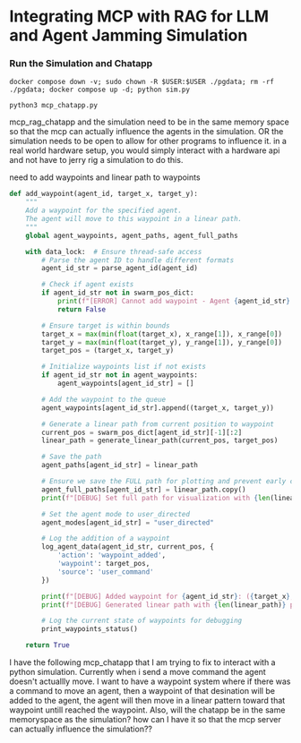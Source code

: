 # Integrating MCP with RAG for LLM and Agent Jamming Simulation


### Run the Simulation and Chatapp

```
docker compose down -v; sudo chown -R $USER:$USER ./pgdata; rm -rf ./pgdata; docker compose up -d; python sim.py
```

```
python3 mcp_chatapp.py
```


mcp_rag_chatapp and the simulation need to be in the same memory space so that the mcp can actually influence the agents in the simulation. OR the simulation needs to be open to allow for other programs to influence it. in a real world hardware setup, you would simply interact with a hardware api and not have to jerry rig a simulation to do this.

need to add waypoints and linear path to waypoints

```python
def add_waypoint(agent_id, target_x, target_y):
    """
    Add a waypoint for the specified agent.
    The agent will move to this waypoint in a linear path.
    """
    global agent_waypoints, agent_paths, agent_full_paths

    with data_lock:  # Ensure thread-safe access
        # Parse the agent ID to handle different formats
        agent_id_str = parse_agent_id(agent_id)

        # Check if agent exists
        if agent_id_str not in swarm_pos_dict:
            print(f"[ERROR] Cannot add waypoint - Agent {agent_id_str} does not exist")
            return False

        # Ensure target is within bounds
        target_x = max(min(float(target_x), x_range[1]), x_range[0])
        target_y = max(min(float(target_y), y_range[1]), y_range[0])
        target_pos = (target_x, target_y)

        # Initialize waypoints list if not exists
        if agent_id_str not in agent_waypoints:
            agent_waypoints[agent_id_str] = []

        # Add the waypoint to the queue
        agent_waypoints[agent_id_str].append((target_x, target_y))

        # Generate a linear path from current position to waypoint
        current_pos = swarm_pos_dict[agent_id_str][-1][:2]
        linear_path = generate_linear_path(current_pos, target_pos)

        # Save the path
        agent_paths[agent_id_str] = linear_path

        # Ensure we save the FULL path for plotting and prevent early clearing
        agent_full_paths[agent_id_str] = linear_path.copy()
        print(f"[DEBUG] Set full path for visualization with {len(linear_path)} points: {agent_full_paths[agent_id_str]}")

        # Set the agent mode to user_directed
        agent_modes[agent_id_str] = "user_directed"

        # Log the addition of a waypoint
        log_agent_data(agent_id_str, current_pos, {
            'action': 'waypoint_added',
            'waypoint': target_pos,
            'source': 'user_command'
        })

        print(f"[DEBUG] Added waypoint for {agent_id_str}: ({target_x}, {target_y})")
        print(f"[DEBUG] Generated linear path with {len(linear_path)} points")

        # Log the current state of waypoints for debugging
        print_waypoints_status()

    return True
```


I have the following mcp_chatapp that I am trying to fix to interact with a python simulation. Currently when i send a move command the agent doesn't actuallly move. I want to have a waypoint system where if there was a command to move an agent, then a waypoint of that desination will be added to the agent, the agent will then move in a linear pattern toward that waypoint untill reached the waypoint. Also, will the chatapp be in the same memoryspace as the simulation? how can I have it so that the mcp server can actually influence the simulation??